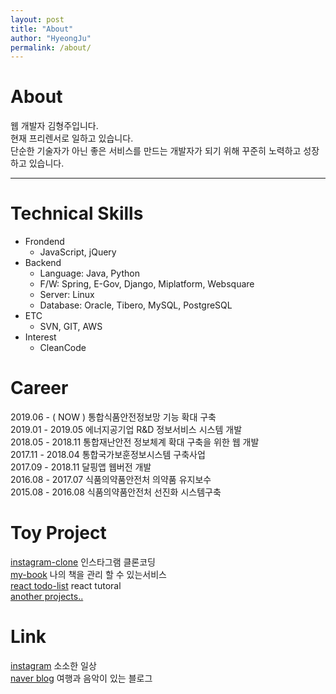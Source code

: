 ```yaml
---
layout: post
title: "About"
author: "HyeongJu"
permalink: /about/
---
```


# About
웹 개발자 김형주입니다.  
현재 프리렌서로 일하고 있습니다.  
단순한 기술자가 아닌 좋은 서비스를 만드는 개발자가 되기 위해 꾸준히 노력하고 성장하고 있습니다.  

---
  

# Technical Skills
- Frondend
  - JavaScript, jQuery
- Backend
  - Language: Java, Python
  - F/W: Spring, E-Gov, Django, Miplatform, Websquare
  - Server: Linux
  - Database: Oracle, Tibero, MySQL, PostgreSQL
- ETC
  - SVN, GIT, AWS
- Interest
  - CleanCode
    
# Career
2019.06 - ( NOW ) 통합식품안전정보망 기능 확대 구축  
2019.01 - 2019.05 에너지공기업 R&D 정보서비스 시스템 개발  
2018.05 - 2018.11 통합재난안전 정보체계 확대 구축을 위한 웹 개발  
2017.11 - 2018.04 통합국가보훈정보시스템 구축사업  
2017.09 - 2018.11 달핑앱 웹버전 개발  
2016.08 - 2017.07 식품의약품안전처 의약품 유지보수  
2015.08 - 2016.08 식품의약품안전처 선진화 시스템구축  

# Toy Project
[instagram-clone](http://52.79.112.138) 인스타그램 클론코딩  
[my-book](https://github.com/hyeongJuKim/MyBook) 나의 책을 관리 할 수 있는서비스  
[react todo-list](https://hyeongjukim.github.io/react-todo-list/) react tutoral  
[another projects..](https://github.com/hyeongJuKim)  
  
# Link
[instagram](https://www.instagram.com/hyeong._.ju/) 소소한 일상  
[naver blog](https://blog.naver.com/keep-going-) 여행과 음악이 있는 블로그  



